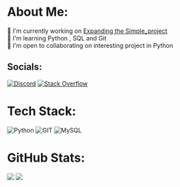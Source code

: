 #  About Me:
🚀  I'm currently working on [Expanding the Simple\_project](https://github.com/sqbpy/Simple_Project)<br> 🧠  I'm learning Python , SQL and Git<br> 🤝  I'm open to collaborating on interesting project in Python


## Socials:
[![Discord](https://img.shields.io/badge/Discord-%237289DA.svg?logo=discord&logoColor=white)](https://discord.com/users/sqbpy) [![Stack Overflow](https://img.shields.io/badge/-Stackoverflow-FE7A16?logo=stack-overflow&logoColor=white)](https://stackoverflow.com/users/22740152) 

# Tech Stack:
![Python](https://img.shields.io/badge/python-3670A0?style=for-the-badge&logo=python&logoColor=ffdd54) ![GIT](https://img.shields.io/badge/Git-fc6d26?style=for-the-badge&logo=git&logoColor=white) ![MySQL](https://img.shields.io/badge/mysql-%2300000f.svg?style=for-the-badge&logo=mysql&logoColor=white)
#  GitHub Stats:


 ![](http://github-profile-summary-cards.vercel.app/api/cards/profile-details?username=sqbpy&theme=darcula)  ![](http://github-profile-summary-cards.vercel.app/api/cards/stats?username=sqbpy&theme=darcula)  

